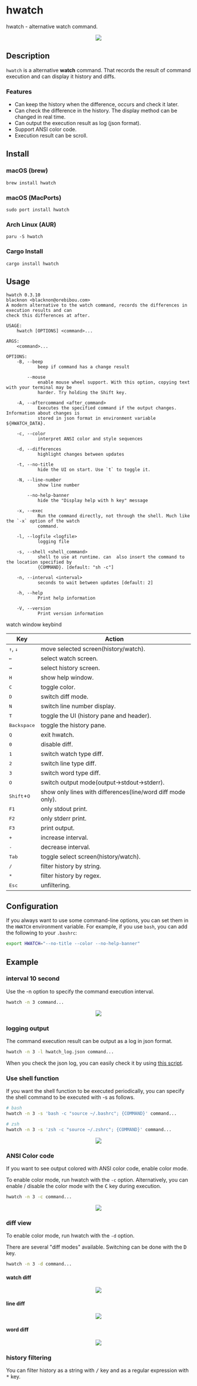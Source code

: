 hwatch
======

hwatch - alternative watch command.

<p align="center">
<img src="./img/tty.gif" />
</p>

## Description

`hwatch` is a alternative **watch** command.
That records the result of command execution and can display it history and diffs.

### Features

- Can keep the history when the difference, occurs and check it later.
- Can check the difference in the history. The display method can be changed in real time.
- Can output the execution result as log (json format).
- Support ANSI color code.
- Execution result can be scroll.

## Install

### macOS (brew)

    brew install hwatch

### macOS (MacPorts)

    sudo port install hwatch

### Arch Linux (AUR)

    paru -S hwatch

### Cargo Install

    cargo install hwatch

## Usage

    hwatch 0.3.10
    blacknon <blacknon@orebibou.com>
    A modern alternative to the watch command, records the differences in execution results and can
    check this differences at after.

    USAGE:
        hwatch [OPTIONS] <command>...

    ARGS:
        <command>...

    OPTIONS:
        -B, --beep
                beep if command has a change result

            --mouse
                enable mouse wheel support. With this option, copying text with your terminal may be
                harder. Try holding the Shift key.

        -A, --aftercommand <after_command>
                Executes the specified command if the output changes. Information about changes is
                stored in json format in environment variable ${HWATCH_DATA}.

        -c, --color
                interpret ANSI color and style sequences

        -d, --differences
                highlight changes between updates

        -t, --no-title
                hide the UI on start. Use `t` to toggle it.

        -N, --line-number
                show line number

            --no-help-banner
                hide the "Display help with h key" message

        -x, --exec
                Run the command directly, not through the shell. Much like the `-x` option of the watch
                command.

        -l, --logfile <logfile>
                logging file

        -s, --shell <shell_command>
                shell to use at runtime. can  also insert the command to the location specified by
                {COMMAND}. [default: "sh -c"]

        -n, --interval <interval>
                seconds to wait between updates [default: 2]

        -h, --help
                Print help information

        -V, --version
                Print version information


watch window keybind

| Key                           | Action                                                      |
|-------------------------------|-------------------------------------------------------------|
| <kbd>↑</kbd>, <kbd>↓</kbd>    | move selected screen(history/watch).                        |
| <kbd>←</kbd>                  | select watch screen.                                        |
| <kbd>→</kbd>                  | select history screen.                                      |
| <kbd>H</kbd>                  | show help window.                                           |
| <kbd>C</kbd>                  | toggle color.                                               |
| <kbd>D</kbd>                  | switch diff mode.                                           |
| <kbd>N</kbd>                  | switch line number display.                                 |
| <kbd>T</kbd>                  | toggle the UI (history pane and header).                    |
| <kbd>Backspace</kbd>          | toggle the history pane.                                    |
| <kbd>Q</kbd>                  | exit hwatch.                                                |
| <kbd>0</kbd>                  | disable diff.                                               |
| <kbd>1</kbd>                  | switch watch type diff.                                     |
| <kbd>2</kbd>                  | switch line type diff.                                      |
| <kbd>3</kbd>                  | switch word type diff.                                      |
| <kbd>O</kbd>                  | switch output mode(output->stdout->stderr).                 |
| <kbd>Shift</kbd>+<kbd>O</kbd> | show only lines with differences(line/word diff mode only). |
| <kbd>F1</kbd>                 | only stdout print.                                          |
| <kbd>F2</kbd>                 | only stderr print.                                          |
| <kbd>F3</kbd>                 | print output.                                               |
| <kbd>+</kbd>                  | increase interval.                                          |
| <kbd>-</kbd>                  | decrease interval.                                          |
| <kbd>Tab</kbd>                | toggle select screen(history/watch).                        |
| <kbd>/</kbd>                  | filter history by string.                                   |
| <kbd>*</kbd>                  | filter history by regex.                                    |
| <kbd>Esc</kbd>                | unfiltering.                                                |


## Configuration

If you always want to use some command-line options, you can set them in the
`HWATCH` environment variable. For example, if you use `bash`, you can add
the following to your `.bashrc`:

```bash
export HWATCH="--no-title --color --no-help-banner"
```

## Example

### interval 10 second

Use the -n option to specify the command execution interval.

```bash
hwatch -n 3 command...
```

<p align="center">
<img src="./img/interval.gif" />
</p>

### logging output

The command execution result can be output as a log in json format.

```bash
hwatch -n 3 -l hwatch_log.json command...
```

When you check the json log, you can easily check it by using [this script](https://gist.github.com/blacknon/551e52dce1651d2510162def5a0da1f0).

### Use shell function

If you want the shell function to be executed periodically, you can specify the shell command to be executed with -s as follows.

```bash
# bash
hwatch -n 3 -s 'bash -c "source ~/.bashrc"; {COMMAND}' command...

# zsh
hwatch -n 3 -s 'zsh -c "source ~/.zshrc"; {COMMAND}' command...
```

<p align="center">
<img src="./img/shell_function.gif" />
</p>


### ANSI Color code

If you want to see output colored with ANSI color code, enable color mode.

To enable color mode, run hwatch with the `-c` option.
Alternatively, you can enable / disable the color mode with the <kbd>C</kbd> key during execution.

```bash
hwatch -n 3 -c command...
```

<p align="center">
<img src="./img/ansi_color.gif" />
</p>


### diff view

To enable color mode, run hwatch with the `-d` option.

There are several "diff modes" available.
Switching can be done with the <kbd>D</kbd> key.

```bash
hwatch -n 3 -d command...
```

#### watch diff

<p align="center">
<img src="./img/watch_diff.png" />
</p>

#### line diff

<p align="center">
<img src="./img/line_diff.png" />
</p>

#### word diff

<p align="center">
<img src="./img/word_diff.png" />
</p>


### history filtering

You can filter history as a string with <kbd>/</kbd> key and as a regular expression with <kbd>*</kbd> key.
